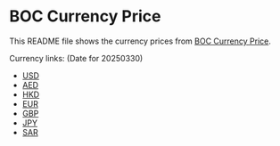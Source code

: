 # BOC Currency Price

This README file shows the currency prices from [BOC Currency Price](https://www.boc.cn/sourcedb/whpj/).

Currency links: (Date for 20250330)

- [USD](https://bocurrencyprice.techina.science/BOC_CURRENCY_PRICE/USD/20250330.json)
- [AED](https://bocurrencyprice.techina.science/BOC_CURRENCY_PRICE/AED/20250330.json)
- [HKD](https://bocurrencyprice.techina.science/BOC_CURRENCY_PRICE/HKD/20250330.json)
- [EUR](https://bocurrencyprice.techina.science/BOC_CURRENCY_PRICE/EUR/20250330.json)
- [GBP](https://bocurrencyprice.techina.science/BOC_CURRENCY_PRICE/GBP/20250330.json)
- [JPY](https://bocurrencyprice.techina.science/BOC_CURRENCY_PRICE/JPY/20250330.json)
- [SAR](https://bocurrencyprice.techina.science/BOC_CURRENCY_PRICE/SAR/20250330.json)
